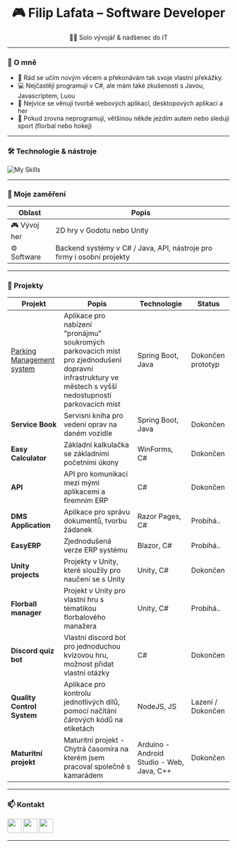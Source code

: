 <h1 align="center">🎮 Filip Lafata – Software Developer</h1>

<p align="center">
  👨‍💻 Solo vývojář & nadšenec do IT
</p>

---

### 🚀 O mně

- 🧠 Rád se učím novým věcem a překonávám tak svoje vlastní překážky.
- 💻 Nejčastěji programuji v C#, ale mám také zkušenosti s Javou, Javascriptem, Luou
- 🔧 Nejvíce se věnuji tvorbě webových aplikací, desktopových aplikací a her
- 🚗 Pokud zrovna neprogramuji, většinou někde jezdím autem nebo sleduji sport (florbal nebo hokej)
---

### 🛠️ Technologie & nástroje

![My Skills](https://skillicons.dev/icons?i=cs,dotnet,unity,godot,blender,git,github,linux,figma,vscode,visualstudio,java,js,eclipse,mysql,html,css,notion)

---

### 🧪 Moje zaměření

| Oblast            | Popis                                                                 |
|-------------------|------------------------------------------------------------------------|
| 🎮 Vývoj her       | 2D hry v Godotu nebo Unity        |
| ⚙️ Software        | Backend systémy v C# / Java, API, nástroje pro firmy i osobní projekty        |

---

### 🧩 Projekty

| Projekt             | Popis                                                                 | Technologie     | Status     |
|---------------------|------------------------------------------------------------------------|-----------------| -----------------|
| [Parking Management system](https://github.com/Filipunk15/Parking-Assistant)        | Aplikace pro nabízení "pronájmu" soukromých parkovacích míst pro zjednodušení dopravní infrastruktury ve městech s vyšší nedostupností parkovacích míst  | Spring Boot, Java  | Dokončen prototyp |
| **Service Book**        | Servisní kniha pro vedení oprav na daném vozidle  | Spring Boot, Java        | Dokončen |
| **Easy Calculator**        | Základní kalkulačka se základními početními úkony  | WinForms, C#       | Dokončen |
| **API**        | API pro komunikaci mezi mými aplikacemi a firemním ERP   | C#        | Dokončen |
| **DMS Application**        | Aplikace pro správu dokumentů, tvorbu žádanek   | Razor Pages, C#       | Probíhá.. |
| **EasyERP**        | Zjednodušená verze ERP systému   | Blazor, C#       | Probíhá.. |
| **Unity projects**        | Projekty v Unity, které sloužily pro naučení se s Unity   | Unity, C#        | Dokončen |
| **Florball manager**        | Projekt v Unity pro vlastní hru s tématikou florbalového manažera   | Unity, C#        | Probíhá.. |
| **Discord quiz bot**        | Vlastní discord bot pro jednoduchou kvízovou hru, možnost přidat vlastní otázky  | C#         | Dokončen |
| **Quality Control System**        | Aplikace pro kontrolu jednotlivých dílů, pomocí načítání čárových kódů na etiketách   | NodeJS, JS        | Lazení / Dokončen |
| **Maturitní projekt**        | Maturitní projekt - Chytrá časomíra na kterém jsem pracoval společně s kamarádem   | Arduino - Android Studio - Web, Java, C++         | Dokončen |



---
  ### 📫 Kontakt
<p align="left">
 <p align="left">
  <a href="https://www.linkedin.com/in/filip-lafata/" title="ℹ️ LinkedIn ℹ️"><img src="https://skillicons.dev/icons?i=linkedin" height="32"/></a>
  <a href="https://discord.gg/8FkMAVZ3Ex" title="👑 Můj discord 👑"><img src="https://skillicons.dev/icons?i=discord" height="32"/></a>
  <a href="https://www.instagram.com/filiplafata" title="🖤 Instagram 🖤"><img src="https://skillicons.dev/icons?i=instagram" height="32"/></a>
</p>
  
---
